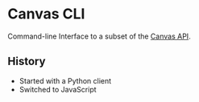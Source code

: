 # Canvas CLI

Command-line Interface to a subset of
the [Canvas API](https://canvas.instructure.com/doc/api/index.html).

## History

- Started with a Python client
- Switched to JavaScript